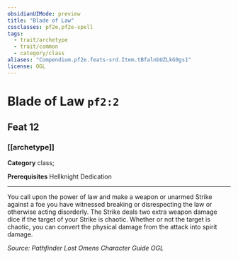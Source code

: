 ```yaml
---
obsidianUIMode: preview
title: "Blade of Law"
cssclasses: pf2e,pf2e-spell
tags:
  - trait/archetype
  - trait/common
  - category/class
aliases: "Compendium.pf2e.feats-srd.Item.tBfalnbUZLkG9gs1"
license: OGL
---
```

# Blade of Law `pf2:2`
## Feat 12
### [[archetype]]

**Category** class; 



**Prerequisites** Hellknight Dedication
* * *
You call upon the power of law and make a weapon or unarmed Strike against a foe you have witnessed breaking or disrespecting the law or otherwise acting disorderly. The Strike deals two extra weapon damage dice if the target of your Strike is chaotic. Whether or not the target is chaotic, you can convert the physical damage from the attack into spirit damage.

*Source: Pathfinder Lost Omens Character Guide*
*OGL*